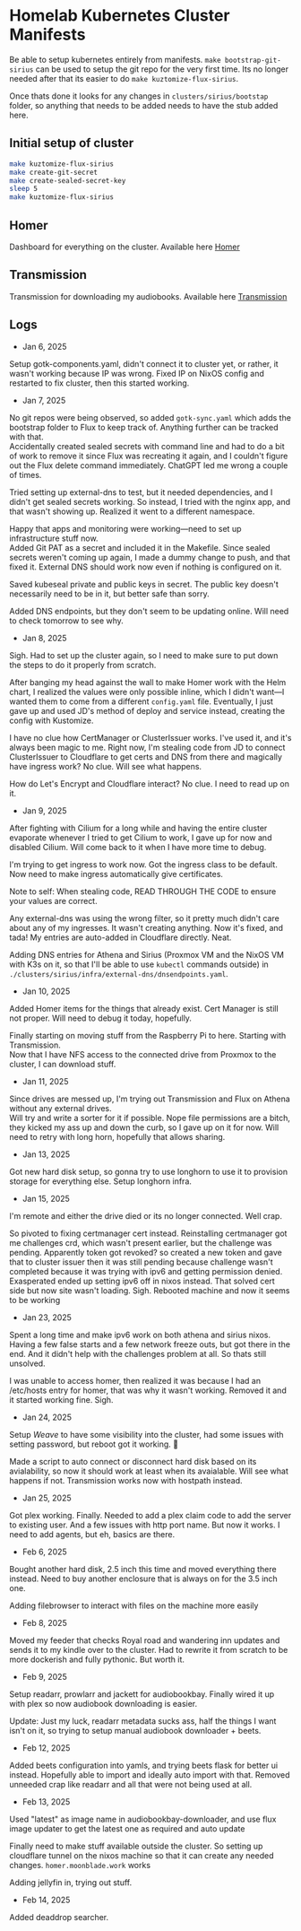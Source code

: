 # Homelab Kubernetes Cluster Manifests

Be able to setup kubernetes entirely from manifests.
`make bootstrap-git-sirius` can be used to setup the git repo for the very first time. Its no longer needed after that its easier to do `make kuztomize-flux-sirius`.

Once thats done it looks for any changes in `clusters/sirius/bootstap` folder, so anything that needs to be added needs to have the stub added here.

## Initial setup of cluster

```bash
make kuztomize-flux-sirius
make create-git-secret
make create-sealed-secret-key
sleep 5
make kuztomize-flux-sirius

```

## Homer

Dashboard for everything on the cluster. Available here [Homer](homer.sirius.moonblade.work)

## Transmission

Transmission for downloading my audiobooks. Available here [Transmission](transmission.sirius.moonblade.work)

## Logs

- Jan 6, 2025  

Setup gotk-components.yaml, didn't connect it to cluster yet, or rather, it wasn't working because IP was wrong. Fixed IP on NixOS config and restarted to fix cluster, then this started working.

- Jan 7, 2025  

No git repos were being observed, so added `gotk-sync.yaml` which adds the bootstrap folder to Flux to keep track of. Anything further can be tracked with that.  
Accidentally created sealed secrets with command line and had to do a bit of work to remove it since Flux was recreating it again, and I couldn't figure out the Flux delete command immediately. ChatGPT led me wrong a couple of times.  

Tried setting up external-dns to test, but it needed dependencies, and I didn't get sealed secrets working. So instead, I tried with the nginx app, and that wasn't showing up. Realized it went to a different namespace.  

Happy that apps and monitoring were working—need to set up infrastructure stuff now.  
Added Git PAT as a secret and included it in the Makefile. Since sealed secrets weren't coming up again, I made a dummy change to push, and that fixed it. External DNS should work now even if nothing is configured on it.  

Saved kubeseal private and public keys in secret. The public key doesn't necessarily need to be in it, but better safe than sorry.  

Added DNS endpoints, but they don't seem to be updating online. Will need to check tomorrow to see why.

- Jan 8, 2025  

Sigh. Had to set up the cluster again, so I need to make sure to put down the steps to do it properly from scratch.  

After banging my head against the wall to make Homer work with the Helm chart, I realized the values were only possible inline, which I didn't want—I wanted them to come from a different `config.yaml` file. Eventually, I just gave up and used JD's method of deploy and service instead, creating the config with Kustomize.  

I have no clue how CertManager or ClusterIssuer works. I've used it, and it's always been magic to me. Right now, I'm stealing code from JD to connect ClusterIssuer to Cloudflare to get certs and DNS from there and magically have ingress work? No clue. Will see what happens.  

How do Let's Encrypt and Cloudflare interact? No clue. I need to read up on it.

- Jan 9, 2025  

After fighting with Cilium for a long while and having the entire cluster evaporate whenever I tried to get Cilium to work, I gave up for now and disabled Cilium. Will come back to it when I have more time to debug.  

I'm trying to get ingress to work now. Got the ingress class to be default. Now need to make ingress automatically give certificates.  

Note to self: When stealing code, READ THROUGH THE CODE to ensure your values are correct.  

Any external-dns was using the wrong filter, so it pretty much didn't care about any of my ingresses. It wasn't creating anything. Now it's fixed, and tada! My entries are auto-added in Cloudflare directly. Neat.  

Adding DNS entries for Athena and Sirius (Proxmox VM and the NixOS VM with K3s on it, so that I'll be able to use `kubectl` commands outside) in `./clusters/sirius/infra/external-dns/dnsendpoints.yaml`.

- Jan 10, 2025  

Added Homer items for the things that already exist. Cert Manager is still not proper. Will need to debug it today, hopefully.  

Finally starting on moving stuff from the Raspberry Pi to here. Starting with Transmission.  
Now that I have NFS access to the connected drive from Proxmox to the cluster, I can download stuff.

- Jan 11, 2025  

Since drives are messed up, I'm trying out Transmission and Flux on Athena without any external drives.  
Will try and write a sorter for it if possible. Nope file permissions are a bitch, they kicked my ass up and down the curb, so I gave up on it for now.
Will need to retry with long horn, hopefully that allows sharing.

- Jan 13, 2025

Got new hard disk setup, so gonna try to use longhorn to use it to provision storage for everything else. Setup longhorn infra.

- Jan 15, 2025

I'm remote and either the drive died or its no longer connected. Well crap.

So pivoted to fixing certmanager cert instead. Reinstalling certmanager got me challenges crd, which wasn't present earlier, but the challenge was pending.
Apparently token got revoked? so created a new token and gave that to cluster issuer then it was still pending because challenge wasn't completed because it was trying with ipv6 and getting permission denied.
Exasperated ended up setting ipv6 off in nixos instead. That solved cert side but now site wasn't loading. Sigh.
Rebooted machine and now it seems to be working

- Jan 23, 2025

Spent a long time and make ipv6 work on both athena and sirius nixos. Having a few false starts and a few network freeze outs, but got there in the end. And it didn't help with the challenges problem at all. So thats still unsolved.

I was unable to access homer, then realized it was because I had an /etc/hosts entry for homer, that was why it wasn't working. Removed it and it started working fine. Sigh.

- Jan 24, 2025

Setup *Weave* to have some visibility into the cluster, had some issues with setting password, but reboot got it working. :shrug:

Made a script to auto connect or disconnect hard disk based on its avialability, so now it should work at least when its avaialable. Will see what happens if not. Transmission works now with hostpath instead.

- Jan 25, 2025

Got plex working. Finally. Needed to add a plex claim code to add the server to existing user. And a few issues with http port name.
But now it works. I need to add agents, but eh, basics are there.

- Feb 6, 2025

Bought another hard disk, 2.5 inch this time and moved everything there instead. Need to buy another enclosure that is always on for the 3.5 inch one.

Adding filebrowser to interact with files on the machine more easily

- Feb 8, 2025

Moved my feeder that checks Royal road and wandering inn updates and sends it to my kindle over to the cluster. Had to rewrite it from scratch to be more dockerish and fully pythonic. But worth it.

- Feb 9, 2025

Setup readarr, prowlarr and jackett for audiobookbay. Finally wired it up with plex so now audiobook downloading is easier.

Update: Just my luck, readarr metadata sucks ass, half the things I want isn't on it, so trying to setup manual audiobook downloader + beets.

- Feb 12, 2025

Added beets configuration into yamls, and trying beets flask for better ui instead. Hopefully able to import and ideally auto import with that.
Removed unneeded crap like readarr and all that were not being used at all.

- Feb 13, 2025

Used "latest" as image name in audiobookbay-downloader, and use flux image updater to get the latest one as required and auto update

Finally need to make stuff available outside the cluster. So setting up cloudflare tunnel on the nixos machine so that it can create any needed changes. `homer.moonblade.work` works

Adding jellyfin in, trying out stuff.

- Feb 14, 2025

Added deaddrop searcher.

